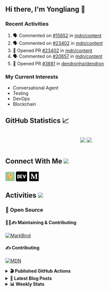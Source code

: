 ## Hi there, I'm Yongliang 👋

### Recent Activities

<!--START_SECTION:activity-->
1. 🗣 Commented on [#15852](https://github.com/mdn/content/issues/15852) in [mdn/content](https://github.com/mdn/content)
2. 🗣 Commented on [#23402](https://github.com/mdn/content/issues/23402) in [mdn/content](https://github.com/mdn/content)
3. 💪 Opened PR [#23402](https://github.com/mdn/content/pull/23402) in [mdn/content](https://github.com/mdn/content)
4. 🗣 Commented on [#20657](https://github.com/mdn/content/issues/20657) in [mdn/content](https://github.com/mdn/content)
5. 💪 Opened PR [#3881](https://github.com/dendronhq/dendron/pull/3881) in [dendronhq/dendron](https://github.com/dendronhq/dendron)
<!--END_SECTION:activity-->

### My Current Interests

- Conversational Agent
- Testing
- DevOps
- Blockchain

## GitHub Statistics :chart_with_upwards_trend:
<div align="center">
<div style="display: flex; align-items: center; justify-content: center;">

[![](https://github-readme-stats-tlylt.vercel.app/api?username=tlylt&show_icons=true&theme=tokyonight&hide_border=true&locale=en)](https://github.com/tlylt)
[![](https://github-readme-streak-stats.herokuapp.com/?user=tlylt&theme=tokyonight&hide_border=true)](https://github.com/tlylt)
</div>
</div>

## Connect With Me <img src="https://media.giphy.com/media/2wh5K5yE3ulp3xgYcG/giphy-downsized.gif" width="30">

<a href="https://www.yongliangliu.com/" target="_blank"><img align="center" src="static/site-icon.png" alt="yongliangliu.com" height="29" width="29" /></a>
<a href="https://dev.to/tlylt" target="_blank"><img align="center" src="static/dev-badge.svg" alt="dev.to/tlylt" height="35" width="35" /></a>
<a href="https://tlylt.medium.com" target="_blank"><img align="center" src="static/medium.png" alt="tlylt.medium.com" height="35" width="35" /></a>

## Activities <img src="https://media.giphy.com/media/WUlplcMpOCEmTGBtBW/giphy.gif" width="30">

### 🔭 Open Source

#### 👷‍♂️✍️ Maintaining & Contributing
[![MarkBind](https://github-readme-stats-tlylt.vercel.app/api/pin/?username=markbind&repo=markbind)](https://github.com/MarkBind/markbind)

#### ✍️ Contributing
[![MDN](https://github-readme-stats-tlylt.vercel.app/api/pin/?username=mdn&repo=content)](https://github.com/mdn/content)

<details>
<summary> <b>🎬 Published GitHub Actions </b> </summary>

[![install-graphviz](https://github-readme-stats-tlylt.vercel.app/api/pin/?username=tlylt&repo=install-graphviz)](https://github.com/tlylt/install-graphviz)

[![reposense-action](https://github-readme-stats-tlylt.vercel.app/api/pin/?username=tlylt&repo=reposense-action)](https://github.com/tlylt/reposense-action)

[![markbin-action](https://github-readme-stats-tlylt.vercel.app/api/pin/?username=markbind&repo=markbind-action)](https://github.com/MarkBind/markbind-action)

</details>

<details>
<summary> <b>📕 Latest Blog Posts</b> </summary>

<!-- BLOG-POST-LIST:START -->
- [Create VSCode Snippets for Markdown Blog Workflows](https://www.yongliangliu.com/blog/vscode-snippets/)
- [My Journey into Open Source](https://www.yongliangliu.com/blog/my-journey-into-open-source/)
- [Resources for Orbital CP2106 Independent Software Development Project](https://www.yongliangliu.com/blog/orbital-prep/)
- [A Brief Description of Ransomware Attacks](https://www.yongliangliu.com/blog/ransomware-essay/)
- [End of University Year 3 Sem 1](https://www.yongliangliu.com/blog/end-of-year-3-sem-1/)
<!-- BLOG-POST-LIST:END -->

</details>

<details>
<summary> <b>📊 Weekly Stats</b> </summary>

<!--START_SECTION:waka-->
![Code Time](http://img.shields.io/badge/Code%20Time-680%20hrs%2032%20mins-blue)

**🐱 My GitHub Data** 

> 🏆 32 Contributions in the Year 2023
 > 
> 📦 332.6 kB Used in GitHub's Storage 
 > 
> 🚫 Not Opted to Hire
 > 
> 📜 141 Public Repositories 
 > 
> 🔑 26 Private Repositories  
 > 
**I'm an Early 🐤** 

```text
🌞 Morning    302 commits    ███████░░░░░░░░░░░░░░░░░░   28.73% 
🌆 Daytime    254 commits    ██████░░░░░░░░░░░░░░░░░░░   24.17% 
🌃 Evening    413 commits    █████████░░░░░░░░░░░░░░░░   39.3% 
🌙 Night      82 commits     ██░░░░░░░░░░░░░░░░░░░░░░░   7.8%

```
📅 **I'm Most Productive on Friday** 

```text
Monday       144 commits    ███░░░░░░░░░░░░░░░░░░░░░░   13.7% 
Tuesday      85 commits     ██░░░░░░░░░░░░░░░░░░░░░░░   8.09% 
Wednesday    160 commits    ███░░░░░░░░░░░░░░░░░░░░░░   15.22% 
Thursday     165 commits    ████░░░░░░░░░░░░░░░░░░░░░   15.7% 
Friday       227 commits    █████░░░░░░░░░░░░░░░░░░░░   21.6% 
Saturday     143 commits    ███░░░░░░░░░░░░░░░░░░░░░░   13.61% 
Sunday       127 commits    ███░░░░░░░░░░░░░░░░░░░░░░   12.08%

```


📊 **This Week I Spent My Time On** 

```text
⌚︎ Time Zone: Asia/Singapore

💬 Programming Languages: 
Markdown                 11 hrs 25 mins      ███████████░░░░░░░░░░░░░░   44.2% 
TypeScript               10 hrs 47 mins      ██████████░░░░░░░░░░░░░░░   41.69% 
JavaScript               1 hr 49 mins        █░░░░░░░░░░░░░░░░░░░░░░░░   7.08% 
JSON                     1 hr 14 mins        █░░░░░░░░░░░░░░░░░░░░░░░░   4.81% 
Other                    16 mins             ░░░░░░░░░░░░░░░░░░░░░░░░░   1.09%

```


 Last Updated on 06/01/2023 00:37:36 UTC
<!--END_SECTION:waka-->

</details>
